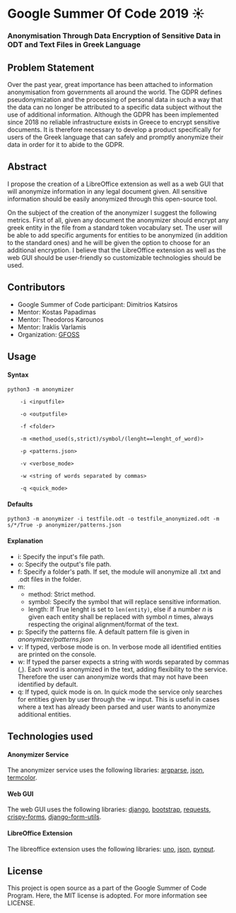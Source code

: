 # Google Summer Of Code 2019 :sunny:

### Anonymisation Through Data Encryption of Sensitive Data in ODT and Text Files in Greek Language

## Problem Statement
Over the past year, great importance has been attached to information anonymisation from governments all around the world. The GDPR defines pseudonymization and the processing of personal data in such a way that the data can no longer be attributed to a specific data subject without the use of additional information. Although the GDPR has been implemented since 2018 no reliable infrastructure exists in Greece to encrypt sensitive documents. It is therefore necessary to develop a product specifically for users of the Greek language that can safely and promptly anonymize their data in order for it to abide to the GDPR.

## Abstract
I propose the creation of a LibreOffice extension as well as a web GUI that will anonymize information in any legal document given. All sensitive information should be easily anonymized through this open-source tool. 

On the subject of the creation of the anonymizer I suggest the following metrics. First of all, given any document the anonymizer should encrypt any greek entity in the file from a standard token vocabulary set. The user will be able to add specific arguments for entities to be anonymized (in addition to the standard ones) and he will be given the option to choose for an additional encryption. I believe that the LibreOffice extension as well as the web GUI should be user-friendly so customizable technologies should be used.


## Contributors
- Google Summer of Code participant: Dimitrios Katsiros
- Mentor: Kostas Papadimas
- Mentor: Theodoros Karounos
- Mentor: Iraklis Varlamis
- Organization: [GFOSS](https://gfoss.eu/)

## Usage

#### Syntax

```
python3 -m anonymizer

    -i <inputfile>
    
    -o <outputfile>
    
    -f <folder>
    
    -m <method_used(s,strict)/symbol/(lenght==lenght_of_word)>
    
    -p <patterns.json>
    
    -v <verbose_mode>
    
    -w <string of words separated by commas>
    
    -q <quick_mode>
```


#### Defaults

```
python3 -m anonymizer -i testfile.odt -o testfile_anonymized.odt -m s/*/True -p anonymizer/patterns.json
```


#### Explanation

- i: Specify the input's file path.
- o: Specify the output's file  path.
- f: Specify a folder's path. If set, the module will anonymize all .txt and .odt files in the folder.
- m:
    - method: Strict method.
    - symbol: Specify the symbol that will replace sensitive information.
    - length: If True lenght is set to ` len(entity) `, else if a number _n_ is given each entity shall
              be replaced with symbol _n_ times, always respecting the original alignment/format of the text.
- p: Specify the patterns file. A default pattern file is given in _anonymizer/patterns.json_
- v: If typed, verbose mode is on. In verbose mode all identified entities are printed on the console.
- w: If typed the parser expects a string with words separated by commas (,). Each word is anonymized in the text, adding         flexibility to the service. Therefore the user can anonymize words that may not have been identified by default.
- q: If typed, quick mode is on. In quick mode the service only searches for entities given by user through the -w input.
    This is useful in cases where a text has already been parsed and user wants to anonymize additional entities.

## Technologies used

#### Anonymizer Service
 The anonymizer service uses the following libraries: [argparse](https://docs.python.org/3/library/argparse.html), [json](https://docs.python.org/3/library/json.html), [termcolor](https://pypi.org/project/termcolor/).
#### Web GUI
 The web GUI uses the following libraries: [django](https://www.djangoproject.com/), [bootstrap](https://getbootstrap.com/), [requests](https://pypi.org/project/requests/), [crispy-forms](https://django-crispy-forms.readthedocs.io/en/latest/install.html), [django-form-utils](https://pypi.org/project/django-form-utils/).
#### LibreOffice Extension
The libreoffice extension uses the following libraries: [uno](https://wiki.openoffice.org/wiki/Uno), [json](https://docs.python.org/3/library/json.html), [pynput](https://pypi.org/project/pynput/).
 
## License
This project is open source as a part of the Google Summer of Code Program. Here, the MIT license is adopted. For more information see LICENSE.
